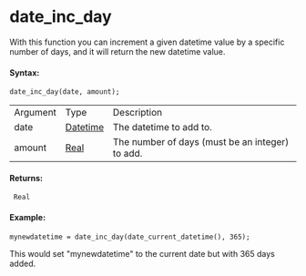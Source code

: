 # date_inc_day

With this function you can increment a given datetime value by a
specific number of days, and it will return the new datetime value.

#### Syntax:

``` gml
date_inc_day(date, amount);
```

|          |                                                                                                                         |                                                 |
|----------|-------------------------------------------------------------------------------------------------------------------------|-------------------------------------------------|
| Argument | Type                                                                                                                    | Description                                     |
| date     |  [Datetime](../../../../../GameMaker_Language/GML_Reference/Maths_And_Numbers/Date_And_Time/date_current_datetime)  | The datetime to add to.                         |
| amount   |  [Real](../../../../../GameMaker_Language/GML_Overview/Data_Types)                                                  | The number of days (must be an integer) to add. |

#### Returns:

``` gml
 Real
```

#### Example:

``` gml
mynewdatetime = date_inc_day(date_current_datetime(), 365);
```

This would set "mynewdatetime" to the current date but with 365 days
added.
